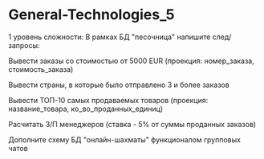 # General-Technologies_5
1 уровень сложности: В рамках БД "песочница" напишите след/запросы:


Вывести заказы со стоимостью от 5000 EUR (проекция: номер_заказа, стоимость_заказа)


Вывести страны, в которые было отправлено 3 и более заказов


Вывести ТОП-10 самых продаваемых товаров (проекция: название_товара, ко_во_проданных_единиц)


Расчитать З/П менеджеров (ставка - 5% от суммы проданных заказов)


Дополните схему БД "онлайн-шахматы" функционалом групповых чатов


